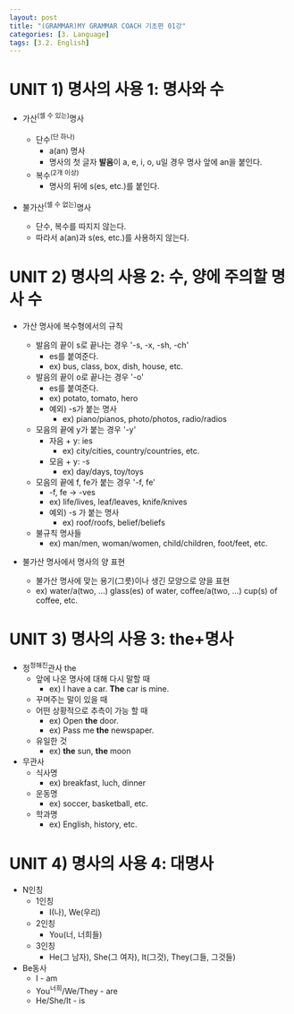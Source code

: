```yaml
---
layout: post
title: "(GRAMMAR)MY GRAMMAR COACH 기초편 01강"
categories: [3. Language]
tags: [3.2. English]
---
```


# UNIT 1) 명사의 사용 1: 명사와 수

* 가산<sup>(셀 수 있는)</sup>명사
    * 단수<sup>(단 하나)</sup>
        * a(an) 명사
        * 명사의 첫 글자 **발음**이 a, e, i, o, u일 경우 명사 앞에 an을 붙인다.
    * 복수<sup>(2개 이상)</sup>
        * 명사의 뒤에 s(es, etc.)를 붙인다.

* 불가산<sup>(셀 수 없는)</sup>명사
    * 단수, 복수를 따지지 않는다.
    * 따라서 a(an)과 s(es, etc.)를 사용하지 않는다.

# UNIT 2) 명사의 사용 2: 수, 양에 주의할 명사 수

* 가산 명사에 복수형에서의 규칙
    * 발음의 끝이 s로 끝나는 경우 '-s, -x, -sh, -ch'
        * es를 붙여준다.
        * ex) bus, class, box, dish, house, etc.
    * 발음의 끝이 o로 끝나는 경우 '-o'
        * es를 붙여준다.
        * ex) potato, tomato, hero
        * 예외) -s가 붙는 명사
            * ex) piano/pianos, photo/photos, radio/radios
    * 모음의 끝에 y가 붙는 경우 '-y'
        * 자음 + y: ies
            * ex) city/cities, country/countries, etc.
        * 모음 + y: -s
            * ex) day/days, toy/toys
    * 모음의 끝에 f, fe가 붙는 경우 '-f, fe'
        * -f, fe -> -ves
        * ex) life/lives, leaf/leaves, knife/knives
        * 예외) -s 가 붙는 명사
            * ex) roof/roofs, belief/beliefs
    * 불규칙 명사들
        * ex) man/men, woman/women, child/children, foot/feet, etc.

* 불가산 명사에서 명사의 양 표현
    * 불가산 명사에 맞는 용기(그릇)이나 생긴 모양으로 양을 표현
    * ex) water/a(two, ...) glass(es) of water, coffee/a(two, ...) cup(s) of coffee, etc.

# UNIT 3) 명사의 사용 3: the+명사

* 정<sup>정해진</sup>관사 the
    * 앞에 나온 명사에 대해 다시 말할 때
        * ex) I have a car. **The** car is mine.
    * 꾸며주는 말이 있을 때
    * 어떤 상황적으로 추측이 가능 할 때
        * ex) Open **the** door.
        * ex) Pass me **the** newspaper.
    * 유일한 것
        * ex) **the** sun, **the** moon
* 무관사
    * 식사명
        * ex) breakfast, luch, dinner
    * 운동명
        * ex) soccer, basketball, etc.
    * 학과명
        * ex) English, history, etc.

# UNIT 4) 명사의 사용 4: 대명사

* N인칭
    * 1인칭
        * I(나), We(우리)
    * 2인칭
        * You(너, 너희들)
    * 3인칭
        * He(그 남자), She(그 여자), It(그것), They(그들, 그것들)
* Be동사
    * I - am
    * You<sup>너희</sup>/We/They - are
    * He/She/It - is
